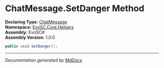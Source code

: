 ﻿<!--  
  <auto-generated>   
    The contents of this file were generated by a tool.  
    Changes to this file may be list if the file is regenerated  
  </auto-generated>   
-->

# ChatMessage.SetDanger Method

**Declaring Type:** [ChatMessage](../index.md)  
**Namespace:** [EvoSC.Core.Helpers](../../index.md)  
**Assembly:** EvoSC\#  
**Assembly Version:** 1.0.0

```csharp
public void SetDanger();
```
___

*Documentation generated by [MdDocs](https://github.com/ap0llo/mddocs)*
